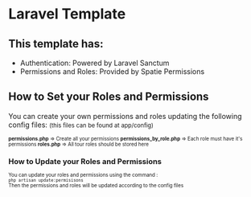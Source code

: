 # Laravel Template

## This template has:
- Authentication: Powered by Laravel Sanctum
- Permissions and Roles: Provided by Spatie Permissions

## How to Set your Roles and Permissions
You can create your own permissions and roles updating the following config files:
<small>(this files can be found at app/config)<small/>

**permissions.php** => Create all your permissions
**permissions_by_role.php** => Each role must have it's permissions
**roles.php** => All tour roles should be stored here

## How to Update your Roles and Permissions
You can update your roles and permissions using the command : <br>
    `php artisan update:permisisons` <br>
Then the permissions and roles will be updated according to the config files 
